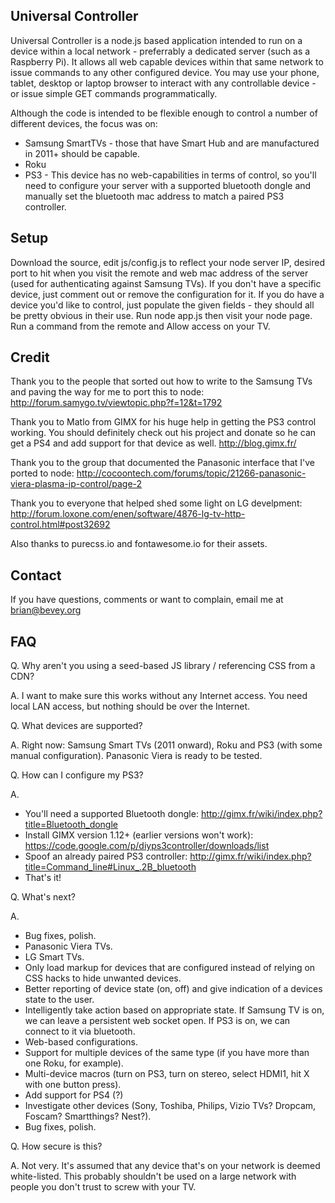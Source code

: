 Universal Controller
---
Universal Controller is a node.js based application intended to run on a device within a local network - preferrably a dedicated server (such as a Raspberry Pi).  It allows all web capable devices within that same network to issue commands to any other configured device.  You may use your phone, tablet, desktop or laptop browser to interact with any controllable device - or issue simple GET commands programmatically.

Although the code is intended to be flexible enough to control a number of different devices, the focus was on:
 * Samsung SmartTVs - those that have Smart Hub and are manufactured in 2011+ should be capable.
 * Roku
 * PS3 - This device has no web-capabilities in terms of control, so you'll need to configure your server with a supported bluetooth dongle and manually set the bluetooth mac address to match a paired PS3 controller.

Setup
---
Download the source, edit js/config.js to reflect your node server IP, desired port to hit when you visit the remote and web mac address of the server (used for authenticating against Samsung TVs).  If you don't have a specific device, just comment out or remove the configuration for it.  If you do have a device you'd like to control, just populate the given fields - they should all be pretty obvious in their use.  Run node app.js then visit your node page.  Run a command from the remote and Allow access on your TV.

Credit
---
Thank you to the people that sorted out how to write to the Samsung TVs and paving the way for me to port this to node: http://forum.samygo.tv/viewtopic.php?f=12&t=1792

Thank you to Matlo from GIMX for his huge help in getting the PS3 control working.  You should definitely check out his project and donate so he can get a PS4 and add support for that device as well. http://blog.gimx.fr/

Thank you to the group that documented the Panasonic interface that I've ported to node:
http://cocoontech.com/forums/topic/21266-panasonic-viera-plasma-ip-control/page-2

Thank you to everyone that helped shed some light on LG develpment:
http://forum.loxone.com/enen/software/4876-lg-tv-http-control.html#post32692

Also thanks to purecss.io and fontawesome.io for their assets.

Contact
---
If you have questions, comments or want to complain, email me at brian@bevey.org

FAQ
---
Q. Why aren't you using a seed-based JS library / referencing CSS from a CDN?

A. I want to make sure this works without any Internet access.  You need local LAN access, but nothing should be over the Internet.

Q. What devices are supported?

A. Right now: Samsung Smart TVs (2011 onward), Roku and PS3 (with some manual configuration).  Panasonic Viera is ready to be tested.

Q. How can I configure my PS3?

A.
 * You'll need a supported Bluetooth dongle: http://gimx.fr/wiki/index.php?title=Bluetooth_dongle
 * Install GIMX version 1.12+ (earlier versions won't work): https://code.google.com/p/diyps3controller/downloads/list
 * Spoof an already paired PS3 controller: http://gimx.fr/wiki/index.php?title=Command_line#Linux_.2B_bluetooth
 * That's it!

Q. What's next?

A.
 * Bug fixes, polish.
 * Panasonic Viera TVs.
 * LG Smart TVs.
 * Only load markup for devices that are configured instead of relying on CSS hacks to hide unwanted devices.
 * Better reporting of device state (on, off) and give indication of a devices state to the user.
 * Intelligently take action based on appropriate state.  If Samsung TV is on, we can leave a persistent web socket open.  If PS3 is on, we can connect to it via bluetooth.
 * Web-based configurations.
 * Support for multiple devices of the same type (if you have more than one Roku, for example).
 * Multi-device macros (turn on PS3, turn on stereo, select HDMI1, hit X with one button press).
 * Add support for PS4 (?)
 * Investigate other devices (Sony, Toshiba, Philips, Vizio TVs?  Dropcam, Foscam?  Smartthings?  Nest?).
 * Bug fixes, polish.

Q. How secure is this?

A. Not very.  It's assumed that any device that's on your network is deemed white-listed.  This probably shouldn't be used on a large network with people you don't trust to screw with your TV.
